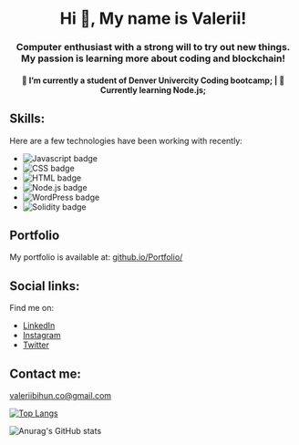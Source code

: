 <h1 align="center">Hi 👋, My name is Valerii!</h1>
<h3 align="center">Computer enthusiast with a strong will to try out new things. My passion is learning more about coding and blockchain!</h3>
<h4 align="center">
   🔭 I’m currently a student of Denver Univercity Coding bootcamp;
| 🌱  Currently learning Node.js;</h4>


## Skills:

Here are a few technologies have been working with recently:

-  <img src="https://img.shields.io/badge/-Javascript-lightblue?logo=javascript" alt="Javascript badge" >
-  <img src="https://img.shields.io/badge/-CSS-lightblue?logo=CSS" alt="CSS badge" >
-  <img src="https://img.shields.io/badge/-HTML-lightblue?logo=HTML" alt="HTML badge" >
-  <img src="https://img.shields.io/badge/-Node.js-lightblue?logo=Node" alt="Node.js badge" >
-  <img src="https://img.shields.io/badge/-WordPress-lightblue?logo=WordPress" alt="WordPress badge" >
-  <img src="https://img.shields.io/badge/-Solidity-lightblue?logo=Solidity" alt="Solidity badge" >

## Portfolio

My portfolio is available at: <a href="https://valllerian.github.io/Portfolio/" target="_blank">github.io/Portfolio/</a>

## Social links:

Find me on:
- <a href="https://www.linkedin.com/in/valerii-bihun-8b0450217/" target="_blank">LinkedIn</a>
- <a href="https://www.instagram.com/vallerianinst/" target="_blank">Instagram</a>
- <a href="https://twitter.com/VallerianCRPT" target="_blank">Twitter</a>

## Contact me:

<a href="mailto:valeriibihun.co@gmail.com" >valeriibihun.co@gmail.com</a>

[![Top Langs](https://github-readme-stats.vercel.app/api/top-langs/?username=valllerian&layout=compact)](https://github.com/valllerian/github-readme-stats)










![Anurag's GitHub stats](https://github-readme-stats.vercel.app/api?valllerian=anuraghazra&show_icons=true&theme=radical)
